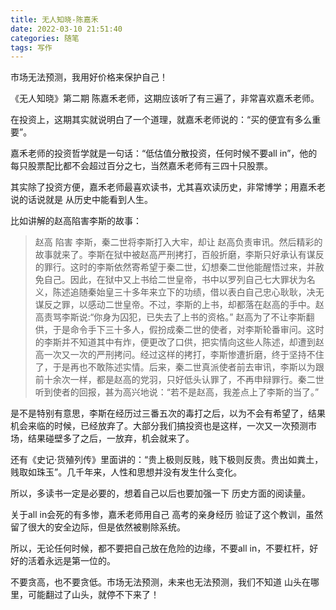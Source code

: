 ```yaml
---
title: 无人知晓-陈嘉禾
date: 2022-03-10 21:51:40
categories: 随笔
tags: 写作
---
```


市场无法预测，我用好价格来保护自己！

<!-- more -->

《无人知晓》第二期 陈嘉禾老师，这期应该听了有三遍了，非常喜欢嘉禾老师。

在投资上，这期其实就说明白了一个道理，就嘉禾老师说的：“买的便宜有多么重要”。

嘉禾老师的投资哲学就是一句话：“低估值分散投资，任何时候不要all in”，他的每只股票配比都不会超过百分之七，当然嘉禾老师有三四十只股票。

其实除了投资方便，嘉禾老师最喜欢读书，尤其喜欢读历史，非常博学；用嘉禾老说的话说就是 从历史中能看到人生。

比如讲解的赵高陷害李斯的故事：
> 赵高 陷害 李斯，秦二世将李斯打入大牢，却让 赵高负责审讯。然后精彩的故事就来了。李斯在狱中被赵高严刑拷打，百般折磨，李斯只好承认有谋反的罪行。这时的李斯依然寄希望于秦二世，幻想秦二世他能醒悟过来，并赦免自己。因此，在狱中又上书给二世皇帝，书中以罗列自己七大罪状为名义，陈述追随秦始皇三十多年来立下的功绩，借以表白自己忠心耿耿，决无谋反之罪，以感动二世皇帝。不过，李斯的上书，却都落在赵高的手中。赵高责骂李斯说:“你身为囚犯，已失去了上书的资格。” 
> 赵高为了不让李斯翻供，于是命令手下三十多人，假扮成秦二世的使者，对李斯轮番审问。这时的李斯并不知道其中有炸，便更改了口供，把实情向这些人陈述，却遭到赵高一次又一次的严刑拷问。经过这样的拷打，李斯惨遭折磨，终于坚持不住了，于是再也不敢陈述实情。后来，秦二世真派使者前去审讯，李斯以为跟前十余次一样，都是赵高的党羽，只好低头认罪了，不再申辩罪行。秦二世听到使者的回报，甚为高兴地说：“若不是赵高，我差点上了李斯的当了。”

是不是特别有意思，李斯在经历过三番五次的毒打之后，以为不会有希望了，结果机会来临的时候，已经放弃了。大部分我们搞投资也是这样，一次又一次预测市场，结果碰壁多了之后，一放弃，机会就来了。

还有《史记·货殖列传》里面讲的：“贵上极则反贱，贱下极则反贵。贵出如粪土，贱取如珠玉”。几千年来，人性和思想并没有发生什么变化。

所以，多读书一定是必要的，想着自己以后也要加强一下 历史方面的阅读量。

关于all in会死的有多惨，嘉禾老师用自己 高考的亲身经历 验证了这个教训，虽然留了很大的安全边际，但是依然被剔除系统。

所以，无论任何时候，都不要把自己放在危险的边缘，不要all in，不要杠杆，好好的活着永远是第一位的。

不要贪高，也不要贪低。市场无法预测，未来也无法预测，我们不知道 山头在哪里，可能翻过了山头，就停不下来了！
